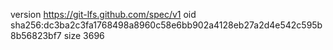 version https://git-lfs.github.com/spec/v1
oid sha256:dc3ba2c3fa1768498a8960c58e6bb902a4128eb27a2d4e542c595b8b56823bf7
size 3696
